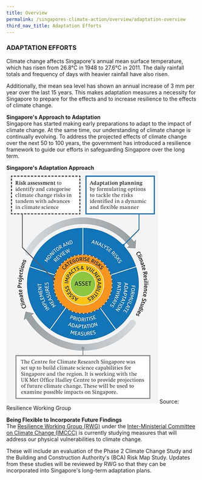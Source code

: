 ```yaml
---
title: Overview
permalink: /singapores-climate-action/overview/adaptation-overview
third_nav_title: Adaptation Efforts
---
```


### ADAPTATION EFFORTS

Climate change affects Singapore's annual mean surface temperature, which has risen from 26.8°C in 1948 to 27.6°C in 2011. The daily rainfall totals and frequency of days with heavier rainfall have also risen.

Additionally, the mean sea level has shown an annual increase of 3 mm per year over the last 15 years. This makes adaptation measures a necessity for Singapore to prepare for the effects and to increase resilience to the effects of climate change.

**Singapore's Approach to Adaptation**  
Singapore has started making early preparations to adapt to the impact of climate change. At the same time, our understanding of climate change is continually evolving. To address the projected effects of climate change over the next 50 to 100 years, the government has introduced a resilience framework to guide our efforts in safeguarding Singapore over the long term.

**Singapore's Adaptation Approach**
![Singapore's Adaptation Approach](/images/singapores-approach-to-adaptation.jpg "Singapore's Adaptation Approach")
Source: Resilience Working Group

**Being Flexible to Incorporate Future Findings**  
The [Resilience Working Group (RWG)](/who-we-are/inter-ministerial-committee-on-climate-change/) under the [Inter-Ministerial Committee on Climate Change (IMCCC)](/who-we-are/inter-ministerial-committee-on-climate-change/) is currently studying measures that will address our physical vulnerabilities to climate change.

These will include an evaluation of the Phase 2 Climate Change Study and the Building and Construction Authority's (BCA) Risk Map Study. Updates from these studies will be reviewed by RWG so that they can be incorporated into Singapore's long-term adaptation plans.

